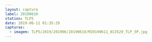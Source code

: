 ```yaml
---
layout: capture
label: 20190610
station: TLP5
date: 2019-06-11 01:35:29
capturas:
  - imagem: TLP5/2019/201906/20190610/M20190611_013529_TLP_5P.jpg
---
```

